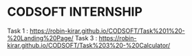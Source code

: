 # CODSOFT INTERNSHIP

Task 1 : https://robin-kirar.github.io/CODSOFT/Task%201%20-%20Landing%20Page/
Task 3 : https://robin-kirar.github.io/CODSOFT/Task%203%20-%20Calculator/
